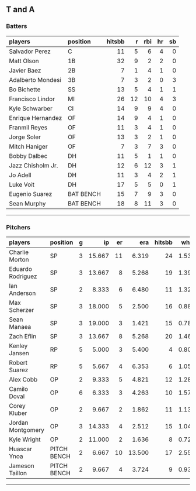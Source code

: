 ## T and A

### Batters

 
|players           |position  | hitsbb|  r| rbi| hr| sb| 
|:-----------------|:---------|------:|--:|---:|--:|--:| 
|Salvador Perez    |C         |     11|  5|   6|  4|  0| 
|Matt Olson        |1B        |     32|  9|   2|  2|  0| 
|Javier Baez       |2B        |      7|  1|   4|  1|  0| 
|Adalberto Mondesi |3B        |      7|  3|   2|  0|  3| 
|Bo Bichette       |SS        |     13|  5|   4|  1|  1| 
|Francisco Lindor  |MI        |     26| 12|  10|  4|  3| 
|Kyle Schwarber    |CI        |     14|  9|   9|  4|  0| 
|Enrique Hernandez |OF        |     14|  9|   4|  1|  0| 
|Franmil Reyes     |OF        |     11|  3|   4|  1|  0| 
|Jorge Soler       |OF        |     13|  3|   2|  1|  0| 
|Mitch Haniger     |OF        |      7|  3|   7|  3|  0| 
|Bobby Dalbec      |DH        |     11|  5|   1|  1|  0| 
|Jazz Chisholm Jr. |DH        |     12|  6|  12|  3|  1| 
|Jo Adell          |DH        |     11|  3|   4|  2|  1| 
|Luke Voit         |DH        |     17|  5|   5|  0|  1| 
|Eugenio Suarez    |BAT BENCH |     15|  7|   9|  3|  0| 
|Sean Murphy       |BAT BENCH |     18|  8|  11|  3|  0| 


* * *

### Pitchers

 
|players           |position    |  g|     ip| er|    era| hitsbb|  whip| so|  w| sv| 
|:-----------------|:-----------|--:|------:|--:|------:|------:|-----:|--:|--:|--:| 
|Charlie Morton    |SP          |  3| 15.667| 11|  6.319|     24| 1.532| 14|  1|  0| 
|Eduardo Rodriguez |SP          |  3| 13.667|  8|  5.268|     19| 1.390| 12|  0|  0| 
|Ian Anderson      |SP          |  2|  8.333|  6|  6.480|     11| 1.320|  8|  1|  0| 
|Max Scherzer      |SP          |  3| 18.000|  5|  2.500|     16| 0.889| 23|  3|  0| 
|Sean Manaea       |SP          |  3| 19.000|  3|  1.421|     15| 0.789| 19|  2|  0| 
|Zach Eflin        |SP          |  3| 13.667|  8|  5.268|     20| 1.463| 12|  0|  0| 
|Kenley Jansen     |RP          |  5|  5.000|  3|  5.400|      4| 0.800|  6|  0|  3| 
|Robert Suarez     |RP          |  5|  5.667|  4|  6.353|      6| 1.059|  8|  0|  0| 
|Alex Cobb         |OP          |  2|  9.333|  5|  4.821|     12| 1.286| 14|  1|  0| 
|Camilo Doval      |OP          |  6|  6.333|  3|  4.263|     10| 1.579|  7|  0|  2| 
|Corey Kluber      |OP          |  2|  9.667|  2|  1.862|     11| 1.138|  9|  0|  0| 
|Jordan Montgomery |OP          |  3| 14.333|  4|  2.512|     15| 1.047| 11|  0|  0| 
|Kyle Wright       |OP          |  2| 11.000|  2|  1.636|      8| 0.727| 15|  1|  0| 
|Huascar Ynoa      |PITCH BENCH |  2|  6.667| 10| 13.500|     17| 2.550|  8|  0|  0| 
|Jameson Taillon   |PITCH BENCH |  2|  9.667|  4|  3.724|      9| 0.931|  8|  0|  0| 


* * *


